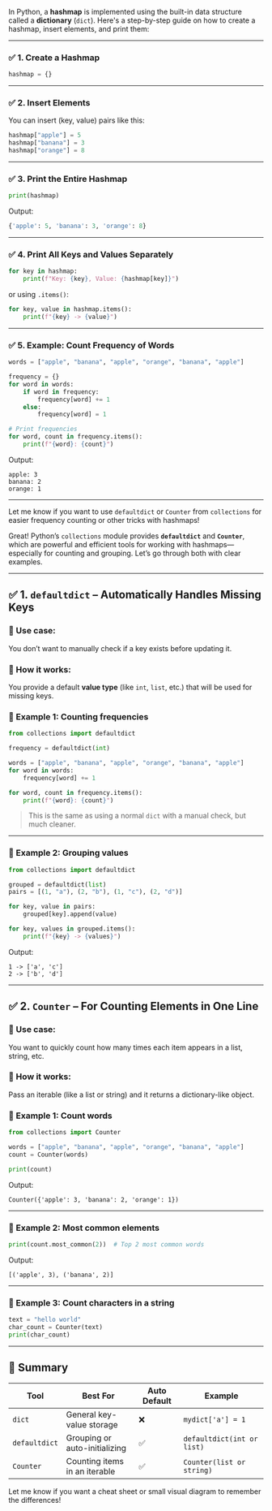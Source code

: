 In Python, a **hashmap** is implemented using the built-in data structure called a **dictionary** (`dict`). Here's a step-by-step guide on how to create a hashmap, insert elements, and print them:

---

### ✅ 1. **Create a Hashmap**

```python
hashmap = {}
```

---

### ✅ 2. **Insert Elements**

You can insert (key, value) pairs like this:

```python
hashmap["apple"] = 5
hashmap["banana"] = 3
hashmap["orange"] = 8
```

---

### ✅ 3. **Print the Entire Hashmap**

```python
print(hashmap)
```

Output:

```python
{'apple': 5, 'banana': 3, 'orange': 8}
```

---

### ✅ 4. **Print All Keys and Values Separately**

```python
for key in hashmap:
    print(f"Key: {key}, Value: {hashmap[key]}")
```

or using `.items()`:

```python
for key, value in hashmap.items():
    print(f"{key} -> {value}")
```

---

### ✅ 5. **Example: Count Frequency of Words**

```python
words = ["apple", "banana", "apple", "orange", "banana", "apple"]

frequency = {}
for word in words:
    if word in frequency:
        frequency[word] += 1
    else:
        frequency[word] = 1

# Print frequencies
for word, count in frequency.items():
    print(f"{word}: {count}")
```

Output:

```
apple: 3
banana: 2
orange: 1
```

---

Let me know if you want to use `defaultdict` or `Counter` from `collections` for easier frequency counting or other tricks with hashmaps!

Great! Python’s `collections` module provides **`defaultdict`** and **`Counter`**, which are powerful and efficient tools for working with hashmaps—especially for counting and grouping. Let’s go through both with clear examples.

---

## ✅ 1. `defaultdict` – Automatically Handles Missing Keys

### 🔹 Use case:

You don’t want to manually check if a key exists before updating it.

### 🔹 How it works:

You provide a default **value type** (like `int`, `list`, etc.) that will be used for missing keys.

### 🔹 Example 1: Counting frequencies

```python
from collections import defaultdict

frequency = defaultdict(int)

words = ["apple", "banana", "apple", "orange", "banana", "apple"]
for word in words:
    frequency[word] += 1

for word, count in frequency.items():
    print(f"{word}: {count}")
```

> This is the same as using a normal `dict` with a manual check, but much cleaner.

---

### 🔹 Example 2: Grouping values

```python
from collections import defaultdict

grouped = defaultdict(list)
pairs = [(1, "a"), (2, "b"), (1, "c"), (2, "d")]

for key, value in pairs:
    grouped[key].append(value)

for key, values in grouped.items():
    print(f"{key} -> {values}")
```

Output:

```
1 -> ['a', 'c']
2 -> ['b', 'd']
```

---

## ✅ 2. `Counter` – For Counting Elements in One Line

### 🔹 Use case:

You want to quickly count how many times each item appears in a list, string, etc.

### 🔹 How it works:

Pass an iterable (like a list or string) and it returns a dictionary-like object.

### 🔹 Example 1: Count words

```python
from collections import Counter

words = ["apple", "banana", "apple", "orange", "banana", "apple"]
count = Counter(words)

print(count)
```

Output:

```
Counter({'apple': 3, 'banana': 2, 'orange': 1})
```

---

### 🔹 Example 2: Most common elements

```python
print(count.most_common(2))  # Top 2 most common words
```

Output:

```
[('apple', 3), ('banana', 2)]
```

---

### 🔹 Example 3: Count characters in a string

```python
text = "hello world"
char_count = Counter(text)
print(char_count)
```

---

## 🔁 Summary

| Tool          | Best For                      | Auto Default | Example                    |
| ------------- | ----------------------------- | ------------ | -------------------------- |
| `dict`        | General key-value storage     | ❌            | `mydict['a'] = 1`          |
| `defaultdict` | Grouping or auto-initializing | ✅            | `defaultdict(int or list)` |
| `Counter`     | Counting items in an iterable | ✅            | `Counter(list or string)`  |

Let me know if you want a cheat sheet or small visual diagram to remember the differences!
